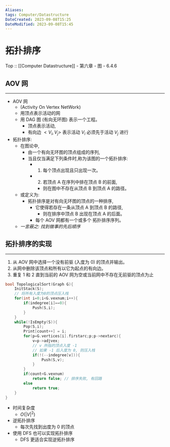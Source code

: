 ```yaml
---
Aliases: 
tags: Computer/Datastructure 
DateCreated: 2023-09-08T15:25
DateModified: 2023-09-08T15:45
---
```

# 拓扑排序

Top :: [[Computer Datastructure]] - 第六章 - 图 - 6.4.6

## AOV 网
---
- AOV 网
	- (Activity On Vertex NetWork)
	- 用顶点表示活动的网
	- 用 DAG 图 (有向无环图) 表示一个工程。
		- 顶点表示活动,
		- 有向边 $<V_{i}, V_{j}>$ 表示活动 $V_{i}$ 必须先于活动 $V_{j}$ 进行
- 拓扑排序:
	- 在图论中,
		- 由一个有向无环图的顶点组成的序列,
		- 当且仅当满足下列条件时,称为该图的一个拓扑排序:
			- 1. 每个顶点出现且只出现一次。
			- 2. 若顶点 A 在序列中排在顶点 B 的前面,
				- 则在图中不存在从顶点 B 到顶点 A 的路径。
	- 或定义为:
		- 拓扑排序是对有向无环图的顶点的一种排序,
			- 它使得若存在一条从顶点 A 到顶点 B 的路径,
				- 则在排序中顶点 B 出现在顶点 A 的后面。
			- 每个 AOV 网都有一个或多个 拓扑排序序列。
	- *一言蔽之: 找到做事的先后顺序*

## 拓扑排序的实现
---
1. 从 AOV 网中选择一个没有前驱 (入度为 0) 的顶点并输出。
2. 从网中删除该顶点和所有以它为起点的有向边。
3. 重复 1 和 2 直到当前的 AOV 网为空或当前网中不存在无前驱的顶点为止

```cpp
bool TopologicalSort(Graph G){
    InitStack(S);
    // 将所有入度为0的顶点压入栈
    for(int i=0;i<G.vexnum;i++){
        if(indegree[i]==0){
            Push(S,i);
        }
    }
    while(!IsEmpty(S)){
        Pop(S,i);
        Print[count++] = i;
        for(p=G.vertices[i].firstarc;p;p->nextarc){
            v=p->adjvex;
            // v 所指的顶点入度 -1
            // 如果 -1 后入度为 0, 则压入栈
            if(!(--indegree[v])){
                Push(S,v);
            }
        }
        if(count<G.vexnum)
            return false; // 排序失败, 有回路
        else 
            return true;
    }
}
```

- 时间复杂度
	- $O(|V|^{2})$
- 逆拓扑排序
	- 每次先找到出度为 0 的顶点
- 使用 DFS 也可以实现拓扑排序
	- DFS 更适合实现逆拓扑排序
